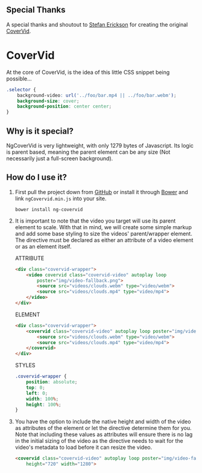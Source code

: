 Special Thanks
------------------
A special thanks and shoutout to <a href="http://github.com/stefanerickson">Stefan Erickson</a> for creating the original <a href="http://github.com/stefanerickson/covervid">CoverVid</a>.

CoverVid
========
At the core of CoverVid, is the idea of this little CSS snippet being possible...
```css
.selector {
    background-video: url('../foo/bar.mp4 || ../foo/bar.webm');
    background-size: cover;
    background-position: center center;
}
```
Why is it special?
------------------
NgCoverVid is very lightweight, with only 1279 bytes of Javascript. Its logic is parent based, meaning the parent element can be any size (Not necessarily just a full-screen background).

How do I use it?
----------------
1. First pull the project down from <a href="http://github.com/jfeigel/ngCovervid">GitHub</a> or install it through <a href="http://www.bower.io">Bower</a> and link <code>ngCovervid.min.js</code> into your site.
    ```
    bower install ng-covervid
    ```

2. It is important to note that the video you target will use its parent element to scale. With that in mind, we will create some simple markup and add some base styling to size the videos' parent/wrapper element. The directive must be declared as either an attribute of a video element or as an element itself.
    
    ATTRIBUTE
    ```html
    <div class="covervid-wrapper">
        <video covervid class="covervid-video" autoplay loop
            poster="img/video-fallback.png">
            <source src="videos/clouds.webm" type="video/webm">
            <source src="videos/clouds.mp4" type="video/mp4">
        </video>
    </div>
    ```
    ELEMENT
    ```html
    <div class="covervid-wrapper">
        <covervid class="covervid-video" autoplay loop poster="img/video-fallback.png">
            <source src="videos/clouds.webm" type="video/webm">
            <source src="videos/clouds.mp4" type="video/mp4">
        </covervid>
    </div>
    ```
    STYLES
    ```css
    .covervid-wrapper {
        position: absolute;
        top: 0;
        left: 0;
        width: 100%;
        height: 100%;
    }
    ```

3. You have the option to include the native height and width of the video as attributes of the element or let the directive determine them for you. Note that including these values as attributes will ensure there is no lag in the initial sizing of the video as the directive needs to wait for the video's metadata to load before it can resize the video.
    ```html
    <covervid class="covervid-video" autoplay loop poster="img/video-fallback.png"
        height="720" width="1280">
    ```
